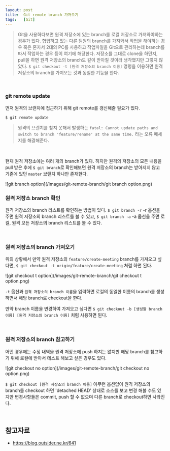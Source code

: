 ```yaml
---
layout: post
title:  Git remote branch 가져오기
tags:   [Git]
---
```


> Git을 사용하다보면 원격 저장소에 있는 branch를 로컬 저장소로 가져와야하는 경우가 있다. 협업하고 있는 다른 팀원의 branch를 가져와서 작업을 해야하는 경우 혹은 혼자서 2대의 PC를 사용하고 작업파일을 Git으로 관리하는데 branch를 따서 작업하는 경우 등이 여기에 해당한다. 저장소를 그대로 clone을 하던지, pull을 하면 원격 저장소의 branch도 같이 받아질 것이라 생각했지만 그렇지 않았다. `$ git checkout -t [원격 저장소의 branch 이름]` 명령을 이용하면 원격 저장소의 branch를 가져오는 것과 동일한 기능을 한다.    

<br/>  

### git remote update  

먼저 원격의 브랜치에 접근하기 위해 git remote를 갱신해줄 필요가 있다.  

```
$ git remote update
```  

> 원격의 브랜치를 찾지 못해서 발생하는 `fatal: Cannot update paths and switch to branch 'feature/rename' at the same time.` 라는 오류 메세지를 해결해준다.  

<br/>    

현재 원격 저장소에는 여러 개의 branch가 있다. 하지만 원격의 저장소의 모든 내용을 pull 받은 후에 `$ git branch`로 확인해보면 원격 저장소의 branch는 받아지지 않고 기존에 있던 `master` 브랜치 하나만 존재한다.  

![git branch option](/images/git-remote-branch/git branch option.png)  

### 원격 저장소 branch 확인  

원격 저장소의 branch 리스트를 확인하는 방법이 있다. `$ git branch -r` -r 옵션을 주면 원격 저장소의 branch 리스트를 볼 수 있고, `$ git branch -a` -a 옵션을 주면 로컬, 원격 모든 저장소의 branch 리스트를 볼 수 있다.  

<br/>   

### 원격 저장소의 branch 가져오기  

위의 상황에서 만약 원격 저장소의 `feature/create-meeting` branch를 가져오고 싶다면, `$ git checkout -t origin/feature/create-meeting` 처럼 하면 된다.

![git checkout t option](/images/git-remote-branch/git checkout t option.png)  

`-t` 옵션과 `원격 저장소의 branch 이름`을 입력하면 로컬의 동일한 이름의 branch를 생성하면서 해당 branch로 checkout을 한다.

만약 branch 이름을 변경하여 가져오고 싶다면 `$ git checkout -b [생성할 branch 이름] [원격 저장소의 branch 이름]` 처럼 사용하면 된다.  

<br/>  

### 원격 저장소의 branch 참고하기  

어떤 경우에는 수정 내역을 원격 저장소에 push 하지는 않지만 해당 branch를 참고하기 위해 로컬에 받아서 테스트 해보고 싶은 경우도 있다.  

![git checkout no option](/images/git-remote-branch/git checkout no option.png)  

`$ git checkout [원격 저장소의 branch 이름]` 아무런 옵션없이 원격 저장소의 branch를 checkout 하면 'detached HEAD' 상태로 소스를 보고 변경 해볼 수도 있지만 변경사항들은 commit, push 할 수 없으며 다른 branch로 checkout하면 사라진다.  

<br/>  

## 참고자료  

- <https://blog.outsider.ne.kr/641>  
